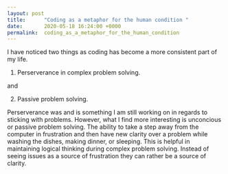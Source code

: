 ```yaml
---
layout: post
title:      "Coding as a metaphor for the human condition "
date:       2020-05-18 16:24:00 +0000
permalink:  coding_as_a_metaphor_for_the_human_condition
---
```



I have noticed two things as coding has become a more consistent part of my life.

1) Perserverance in complex problem solving.

and

2) Passive problem solving.

Perserverance was and is something I am still working on in regards to sticking with problems. However, what I find more interesting is unconcious or passive problem solving.  The ability to take a step away from the computer in frustration and then have new clarity over a problem while washing the dishes, making dinner, or sleeping.  This is helpful in maintaining logical thinking during complex problem solving.  Instead of seeing issues as a source of frustration they can rather be a source of clarity. 
